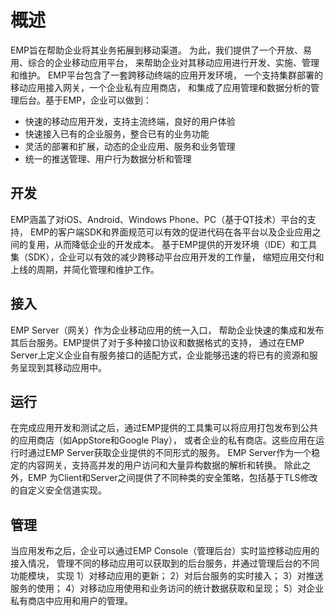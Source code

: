 # 概述
<!-- toc -->

EMP旨在帮助企业将其业务拓展到移动渠道。
为此，我们提供了一个开放、易用、综合的企业移动应用平台，
来帮助企业对其移动应用进行开发、实施、管理和维护。
EMP平台包含了一套跨移动终端的应用开发环境，
一个支持集群部署的移动应用接入网关，一个企业私有应用商店，
和集成了应用管理和数据分析的管理后台。基于EMP，企业可以做到：

- 快速的移动应用开发，支持主流终端，良好的用户体验
- 快速接入已有的企业服务，整合已有的业务功能
- 灵活的部署和扩展，动态的企业应用、服务和业务管理
- 统一的推送管理、用户行为数据分析和管理

## 开发

EMP涵盖了对iOS、Android、Windows Phone、PC（基于QT技术）平台的支持，
EMP的客户端SDK和界面规范可以有效的促进代码在各平台以及企业应用之间的复用，从而降低企业的开发成本。
基于EMP提供的开发环境（IDE）和工具集（SDK），企业可以有效的减少跨移动平台应用开发的工作量，
缩短应用交付和上线的周期，并简化管理和维护工作。

## 接入

EMP Server（网关）作为企业移动应用的统一入口，
帮助企业快速的集成和发布其后台服务。EMP提供了对于多种接口协议和数据格式的支持，
通过在EMP Server上定义企业自有服务接口的适配方式，企业能够迅速的将已有的资源和服务呈现到其移动应用中。

## 运行

在完成应用开发和测试之后，通过EMP提供的工具集可以将应用打包发布到公共的应用商店（如AppStore和Google Play），
或者企业的私有商店。这些应用在运行时通过EMP Server获取企业提供的不同形式的服务。
EMP Server作为一个稳定的内容网关，支持高并发的用户访问和大量异构数据的解析和转换。
除此之外，EMP 为Client和Server之间提供了不同种类的安全策略，包括基于TLS修改的自定义安全信道实现。

## 管理

当应用发布之后，企业可以通过EMP Console（管理后台）实时监控移动应用的接入情况，
管理不同的移动应用可以获取到的后台服务，并通过管理后台的不同功能模块，
实现
1）对移动应用的更新；
2）对后台服务的实时接入；
3）对推送服务的使用；
4）对移动应用使用和业务访问的统计数据获取和呈现；
5）对企业私有商店中应用和用户的管理。
